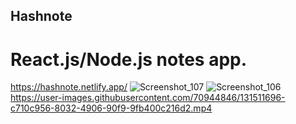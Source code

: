 ## Hashnote 
# React.js/Node.js notes app.
https://hashnote.netlify.app/
![Screenshot_107](https://user-images.githubusercontent.com/70944846/131511802-229786f6-8fc9-43d4-8889-367cce80f360.png)
![Screenshot_106](https://user-images.githubusercontent.com/70944846/131511743-6942f09a-d839-4a43-812e-869cb3be4c31.png)
https://user-images.githubusercontent.com/70944846/131511696-c710c956-8032-4906-90f9-9fb400c216d2.mp4




